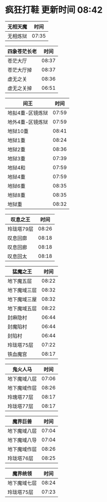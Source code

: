 # 疯狂打鞋 更新时间 08:42

| 无相天魔   | 时间    |
|--------|-------|
| 无相炼狱 | 07:35 |

| 四象苍茫长老   | 时间    |
|--------|-------|
| 苍茫大厅 | 08:37 |
| 苍茫大厅掉 | 08:37 |
| 虚无之关 | 08:36 |
| 虚无之关掉 | 06:51 |

| 间王   | 时间    |
|--------|-------|
| 地拟4重-区镜炼狱 | 07:59 |
| 地外4重-区镜炼狱 | 07:59 |
| 地狱10重 | 08:41 |
| 地狱1重 | 08:24 |
| 地狱2重 | 08:36 |
| 地狱3重 | 07:39 |
| 地狱4和 | 07:59 |
| 地狱4重 | 07:59 |
| 地狱6重 | 08:35 |
| 地狱8重 | 08:35 |
| 地狱重 | 08:32 |

| 叹息之王   | 时间    |
|--------|-------|
| 玲珑塔79层 | 08:26 |
| 叹息回廓 | 08:18 |
| 叹息回廊 | 08:18 |
| 叹息回太 | 08:18 |

| 猛魔之王   | 时间    |
|--------|-------|
| 地下魔五层 | 08:22 |
| 地下魔域三层 | 08:32 |
| 地下魔域三屋 | 08:32 |
| 地下魔域五层 | 08:22 |
| 封麻隐村 | 06:44 |
| 封魔陷村 | 06:44 |
| 封陷村 | 06:44 |
| 玲珑塔75层 | 07:22 |
| 铁血魔宫 | 08:17 |

| 鬼火人马   | 时间    |
|--------|-------|
| 地下魔域八层 | 07:06 |
| 地下魔域作层 | 08:26 |
| 玲瑰塔77层 | 08:17 |
| 玲珑塔77层 | 08:17 |

| 魔界巨兽   | 时间    |
|--------|-------|
| 地下魔域八层 | 07:04 |
| 地下魔域八导 | 07:04 |
| 地下魔域作层 | 08:26 |
| 玲珑塔76层 | 08:25 |

| 魔界统领   | 时间    |
|--------|-------|
| 地下魔域七层 | 08:24 |
| 玲珑塔75层 | 07:23 |